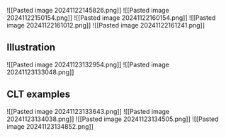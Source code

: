 ![[Pasted image 20241122145826.png]]
![[Pasted image 20241122150154.png]]
![[Pasted image 20241122160154.png]]
![[Pasted image 20241122161012.png]]
![[Pasted image 20241122161241.png]]
## Illustration
![[Pasted image 20241123132954.png]]
![[Pasted image 20241123133048.png]]
## CLT examples
![[Pasted image 20241123133643.png]]
![[Pasted image 20241123134038.png]]
![[Pasted image 20241123134505.png]]
![[Pasted image 20241123134852.png]]
